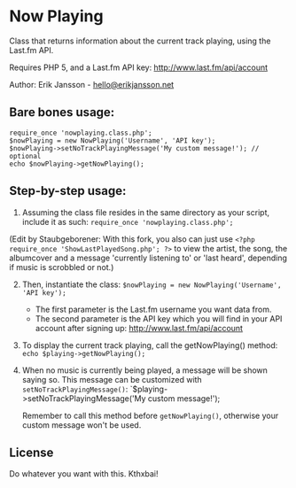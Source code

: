 # Now Playing

Class that returns information about the current track playing, using the Last.fm API. 

Requires PHP 5, and a Last.fm API key: http://www.last.fm/api/account

Author: Erik Jansson - <hello@erikjansson.net>

## Bare bones usage:
 
    require_once 'nowplaying.class.php';
    $nowPlaying = new NowPlaying('Username', 'API key');
    $nowPlaying->setNoTrackPlayingMessage('My custom message!'); // optional
    echo $nowPlaying->getNowPlaying();
 
## Step-by-step usage:

1. Assuming the class file resides in the same directory as your
 script, include it as such: `require_once 'nowplaying.class.php';`
 
 (Edit by Staubgeborener: With this fork, you also can just use
 `<?php require_once 'ShowLastPlayedSong.php'; ?>`
 to view the artist, the song, the albumcover and a message 'currently listening to' or 'last heard', depending if music is scrobbled or not.)

2. Then, instantiate the class: `$nowPlaying = new NowPlaying('Username', 'API key');`
    - The first parameter is the Last.fm username you want data from.
    - The second parameter is the API key which you will find in your API account after signing up: http://www.last.fm/api/account

3. To display the current track playing, call the getNowPlaying() method: `echo $playing->getNowPlaying();`

4. When no music is currently being played, a message will be shown 
   saying so. This message can be customized with `setNoTrackPlayingMessage()`: `$playing->setNoTrackPlayingMessage('My custom message!');
   
   Remember to call this method before `getNowPlaying()`, otherwise your custom
   message won't be used.
   
## License

Do whatever you want with this. Kthxbai!
